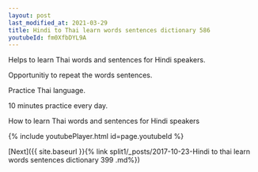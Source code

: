 ```yaml
---
layout: post
last_modified_at: 2021-03-29
title: Hindi to Thai learn words sentences dictionary 586 
youtubeId: fm0XfbDYL9A
---
```

 
 
Helps to learn Thai words and sentences for Hindi speakers.

Opportunitiy to repeat the words sentences. 

Practice Thai language. 
 
10 minutes practice every day. 
 
How to learn Thai words and sentences for Hindi speakers 
 
{% include youtubePlayer.html id=page.youtubeId %}
 
 
[Next]({{ site.baseurl }}{% link  split1/_posts/2017-10-23-Hindi to thai learn words sentences dictionary 399 .md%})
 
